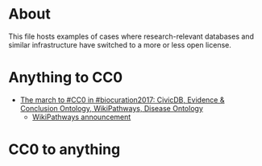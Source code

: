 # About

This file hosts examples of cases where research-relevant databases and similar infrastructure have switched to a more or less open license.

# Anything to CC0

* [The march to #CC0 in #biocuration2017: CivicDB, Evidence & Conclusion Ontology, WikiPathways, Disease Ontology](https://twitter.com/bgood/status/846795569884360704)
  - [WikiPathways announcement](http://wikipathways.org/index.php/WikiPathways:CC0_Announcement)

# CC0 to anything

